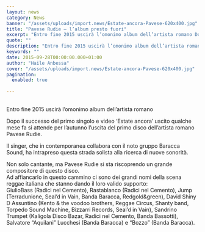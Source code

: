 ```yaml
---
layout: news
category: News
banner: "/assets/uploads/import.news/Estate-ancora-Pavese-620x400.jpg"
title: "Pavese Rudie – l’album presto fuori"
excerpt: "Entro fine 2015 uscirà l’omonimo album dell’artista romano Dopo il successo del primo singolo e video ‘Estate ancora’ uscito qualche mese fa si attende per l’autunno l’uscita del primo disco dell’artista romano Pavese Rudie. Il singer, che in contemporanea collabora con il noto gruppo Baracca Sound, ha intrapreso questa strada solista alla ricerca di nuove [&hellip"
quote: ""
description: "Entro fine 2015 uscirà l’omonimo album dell’artista romano Dopo il successo del primo singolo e video ‘Estate ancora’ uscito qualche mese fa si attende per l’autunno l’uscita del primo disco dell’artista romano Pavese Rudie. Il singer, che in contemporanea collabora con il noto gruppo Baracca Sound, ha intrapreso questa strada solista alla ricerca di nuove [&hellip"
keywords: ""
date: 2015-09-28T00:00:00.000+01:00
author: "Haile Anbessa"
cover: "/assets/uploads/import.news/Estate-ancora-Pavese-620x400.jpg"
pagination:
  enabled: true

---
```


[](https://hotmc.com/wp-content/uploads/2015/09/Estate-ancora-Pavese-620x400.jpg)  
Entro fine 2015 uscirà l’omonimo album dell’artista romano

Dopo il successo del primo singolo e video ‘Estate ancora’ uscito qualche mese fa si attende per l’autunno l’uscita del primo disco dell’artista romano Pavese Rudie.

Il singer, che in contemporanea collabora con il noto gruppo Baracca Sound, ha intrapreso questa strada solista alla ricerca di nuove sonorità.

Non solo cantante, ma Pavese Rudie si sta riscoprendo un grande compositore di questo disco.  
Ad affiancarlo in questo cammino ci sono dei grandi nomi della scena reggae italiana che stanno dando il loro valido supporto:  
GiulioBass (Radici nel Cemento), Rastablanco (Radici nel Cemento), Jump (Terradunione, Seal’d in Vain, Banda Baracca, Redgold&green), David Shiny D Assuntino (Kento & the voodoo brothers, Reggae Circus, Shanty band, Torpedo Sound Machine, Bizzarri Records, Seal’d in Vain), Sandrino Trumpet (Kaligola Disco Bazar, Radici nel Cemento, Banda Bassotti), Salvatore “Aquilani” Lucchesi (Banda Baracca) e “Bozzo” (Banda Baracca).